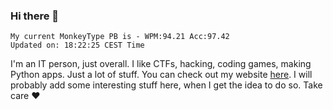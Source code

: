 ### Hi there 👋
<!-- PB START -->
```
My current MonkeyType PB is - WPM:94.21 Acc:97.42
Updated on: 18:22:25 CEST Time
```
<!-- PB END -->
I'm an IT person, just overall. I like CTFs, hacking, coding games, making Python apps. Just a lot of stuff.
You can check out my website [here](https://skill3472.github.io/).
I will probably add some interesting stuff here, when I get the idea to do so. Take care ❤️
